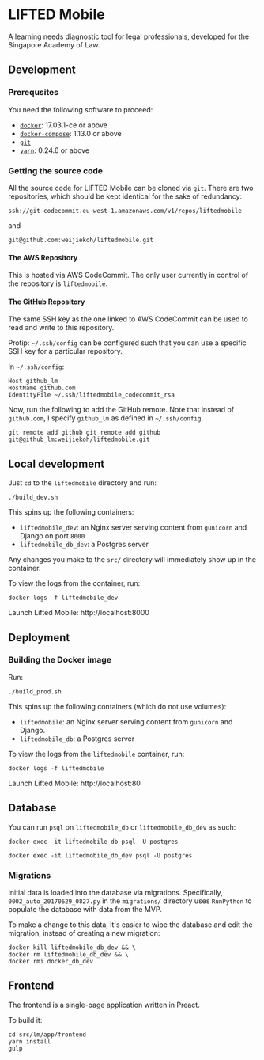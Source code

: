# LIFTED Mobile

A learning needs diagnostic tool for legal professionals, developed for the
Singapore Academy of Law.

## Development

### Prerequsites

You need the following software to proceed:

- [`docker`](https://www.docker.com/community-edition): 17.03.1-ce or above
- [`docker-compose`](https://docs.docker.com/compose/install/): 1.13.0 or above
- [`git`](https://git-scm.com/)
- [`yarn`](https://yarnpkg.com/en/): 0.24.6 or above

### Getting the source code

All the source code for LIFTED Mobile can be cloned via `git`. There are two
repositories, which should be kept identical for the sake of redundancy:

`ssh://git-codecommit.eu-west-1.amazonaws.com/v1/repos/liftedmobile`

and

`git@github.com:weijiekoh/liftedmobile.git`

#### The AWS Repository

This is hosted via AWS CodeCommit. The only user currently in control of the
repository is `liftedmobile`.

#### The GitHub Repository

The same SSH key as the one linked to AWS CodeCommit can be used to read and
write to this repository.

Protip: `~/.ssh/config` can be configured such that you can use a specific SSH
key for a particular repository.


In `~/.ssh/config`:
```
Host github_lm
HostName github.com
IdentityFile ~/.ssh/liftedmobile_codecommit_rsa
```

Now, run the following to add the GitHub remote. Note that instead of `github.com`, I specify `github_lm` as defined in `~/.ssh/config`.

```
git remote add github git remote add github git@github_lm:weijiekoh/liftedmobile.git
```


## Local development

Just `cd` to the `liftedmobile` directory and run:

```
./build_dev.sh
```

This spins up the following containers:
- `liftedmobile_dev`: an Nginx server serving content from `gunicorn` and
  Django on port `8000`
- `liftedmobile_db_dev`: a Postgres server

Any changes you make to the `src/` directory will immediately show up in the
container.


To view the logs from the container, run:

```
docker logs -f liftedmobile_dev
```

Launch Lifted Mobile: http://localhost:8000

## Deployment

### Building the Docker image

Run:

```
./build_prod.sh
```

This spins up the following containers (which do not use volumes):
- `liftedmobile`: an Nginx server serving content from `gunicorn` and Django.
- `liftedmobile_db`: a Postgres server

To view the logs from the `liftedmobile` container, run:

```
docker logs -f liftedmobile
```

Launch Lifted Mobile: http://localhost:80

## Database

You can run `psql` on `liftedmobile_db` or `liftedmobile_db_dev` as such:

```
docker exec -it liftedmobile_db psql -U postgres
```

```
docker exec -it liftedmobile_db_dev psql -U postgres
```

### Migrations

Initial data is loaded into the database via migrations. Specifically, 
`0002_auto_20170629_0827.py` in the `migrations/` directory uses `RunPython`
to populate the database with data from the MVP.

To make a change to this data, it's easier to wipe the database and edit the
migration, instead of creating a new migration:

```
docker kill liftedmobile_db_dev && \
docker rm liftedmobile_db_dev && \
docker rmi docker_db_dev
```

## Frontend

The frontend is a single-page application written in Preact. 

To build it:

```
cd src/lm/app/frontend
yarn install
gulp
```
